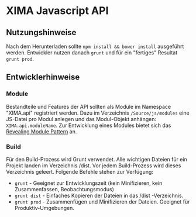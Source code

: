 XIMA Javascript API
===================

Nutzungshinweise
----------------
Nach dem Herunterladen sollte `npm install && bower install` ausgeführt werden.
Entwickler nutzen danach `grunt` und für ein "fertiges" Resultat `grunt prod`.

Entwicklerhinweise
------------------

### Module ###
Bestandteile und Features der API sollten als Module im Namespace "XIMA.api" registriert werden.
Dazu im Verzeichnis `/Source/js/modules` eine JS-Datei pro Modul anlegen und das Modul-Objekt anhängen: `XIMA.api.moduleName`. 
Zur Entwicklung eines Modules bietet sich das [Revealing Module Pattern](http://molily.de/js/organisation-module.html#revealing-module) an.

### Build ###
Für den Build-Prozess wird Grunt verwendet.
Alle wichtigen Dateien für ein Projekt landen im Verzeichnis /dist.
Vor jedem Build-Prozess wird dieses Verzeichnis geleert.
Folgende Befehle stehen zur Verfügung:

- `grunt` - Geeignet zur Entwicklungszeit (kein Minifizieren, kein Zusammenfassen, Beobachtungsmodus)
- `grunt dist` - Einfaches Kopieren der Dateien in das /dist -Verzeichnis.
- `grunt prod` - Zusammenfügen und Minifizieren der Dateien. Geeignet für Produktiv-Umgebungen.
